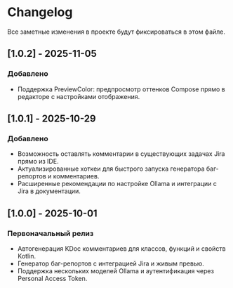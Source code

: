 # Changelog

Все заметные изменения в проекте будут фиксироваться в этом файле.

## [1.0.2] - 2025-11-05
### Добавлено
- Поддержка PreviewColor: предпросмотр оттенков Compose прямо в редакторе с настройками отображения.

## [1.0.1] - 2025-10-29
### Добавлено
- Возможность оставлять комментарии в существующих задачах Jira прямо из IDE.
- Актуализированные хоткеи для быстрого запуска генератора баг-репортов и комментариев.
- Расширенные рекомендации по настройке Ollama и интеграции с Jira в документации.

## [1.0.0] - 2025-10-01
### Первоначальный релиз
- Автогенерация KDoc комментариев для классов, функций и свойств Kotlin.
- Генератор баг-репортов с интеграцией Jira и живым превью.
- Поддержка нескольких моделей Ollama и аутентификация через Personal Access Token.

